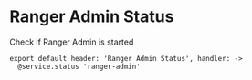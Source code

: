 
# Ranger Admin Status

Check if Ranger Admin is started

    export default header: 'Ranger Admin Status', handler: ->
      @service.status 'ranger-admin'
